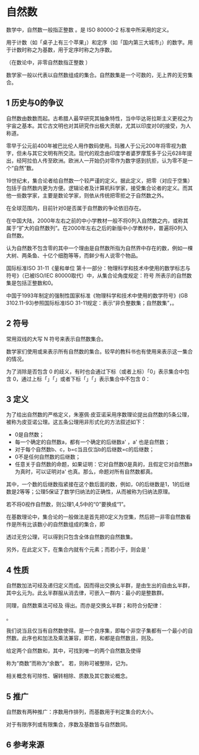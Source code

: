 # 自然数



数学中，自然数一般指正整数 。是 ISO 80000-2 标准中所采用的定义。

用于计数（如「桌子上有三个苹果」）和定序（如「国内第三大城市」）的数字。用于计数时称之为基数，用于定序时称之为序数。

（在数论中，非零自然数指正整数 ）

数学家一般以代表以自然数组成的集合。自然数集是一个可数的，无上界的无穷集合。



## 1 历史与0的争议

自然数由数数而起。古希腊人最早研究其抽象特性，当中毕达哥拉斯主义更视之为宇宙之基本。其它古文明也对其研究作出极大贡献，尤其以印度对0的接受，为人称道。

零早于公元前400年被巴比伦人用作数码使用。玛雅人于公元200年将零视为数字，但未与其它文明有所交流。现代的观念由印度学者婆罗摩笈多于公元628年提出，经阿拉伯人传至欧洲。欧洲人一开始仍对零作为数字感到抗拒，认为零不是一个“自然”数。

19世纪末，集合论者给自然数一个较严谨的定义。据此定义，把零（对应于空集）包括于自然数内更为方便。逻辑论者及计算机科学家，接受集合论者的定义。而其他一些数学家，主要是数论学家，则依从传统把零拒之于自然数之外。

在全球范围内，目前针对0是否属于自然数的争论依旧存在。

在中国大陆，2000年左右之前的中小学教材一般不将0列入自然数之内，或称其属于“扩大的自然数列”。在2000年左右之后的新版中小学教材中，普遍将0列入自然数。

认为自然数不包含零的其中一个理由是自然数所指为自然界中存在的数，例如一棵大树、两条鱼、十亿个细胞等等，而鲜少有人说零个物品。

国际标准ISO 31-11《量和单位 第十一部分：物理科学和技术中使用的数学标志与符号》（已被ISO/IEC 80000取代）中，从集合论角度规定：符号  所表示的自然数集是包括正整数和0。

中国于1993年制定的强制性国家标准《物理科学和技术中使用的数学符号》(GB 3102.11-93)参照国际标准ISO 31-11规定：表示“非负整数集；自然数集”，。



## 2 符号

常用双线的大写 N 符号来表示自然数集合。

数学家们使用或来表示所有自然数的集合。较早的教科书也有使用来表示这一集合的情况。

为了消除是否包含 0 的歧义，有时也会通过下标（或者上标）「0」表示集合中包含 0，通过上标「」「」或者下标「」「」表示集合中不包含 0：







## 3 定义

为了给出自然数的严格定义，朱塞佩·皮亚诺采用序数理论提出自然数的5条公理，被称为皮亚诺公理。这五条公理用非形式化的方法叙述如下：

* 0是自然数；
* 每一个确定的自然数a，都有一个确定的后继数a' ，a' 也是自然数；
* 对于每个自然数b、c，b=c当且仅当b的后继数=c的后继数；
* 0不是任何自然数的后继数；
* 任意关于自然数的命题，如果证明：它对自然数0是真的，且假定它对自然数a为真时，可以证明对a' 也真。那么，命题对所有自然数都真。

其中，一个数的后继数指紧接在这个数后面的数，例如，0的后继数是1，1的后继数是2等等；公理5保证了数学归纳法的正确性，从而被称为归纳法原理。

若不将0视作自然数，则公理1,4,5中的“0”要换成“1”。

在基数理论中，集合论的一般做法是首先把0定义为空集，然后把一非零自然数看作是所有比该数小的自然数组成的集合，即



透过无穷公理，可以得到只包含全体自然数的自然数集。

另外，在此定义下，在集合内就有个元素；而若小于，则会是 '



## 4 性质

自然数加法可经及递归定义而成。因而得出交换幺半群，是由生出的自由幺半群，其中幺元为。此幺半群服从消去律，可嵌入一群内：最小的是整数群。 

同理，自然数乘法可经及 得出。而亦是交换幺半群；和符合分配律：

。

我们说当且仅当有自然数使得。是一个良序集，即每个非空子集都有一个最小的自然数。此序也和加法及乘法兼容，即若，和都是自然数且，则及。

给定两个自然数和，其中，可找到唯一的两个自然数及使得



称为“商数”而称为“余数”。 若，则称可被整除，记为。

相关概念有可除性、辗转相除、质数及其它数论概念。



## 5 推广

自然数有两种推广：序数用作排列，而基数用于判定集合的大小。

对于有限序列或有限集合，序数及基数皆与自然数同。



## 6 参考来源



